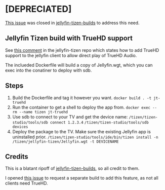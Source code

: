 # [DEPRECIATED]
[This issue](https://github.com/jeppevinkel/jellyfin-tizen-builds/issues/32) was closed in [jellyfin-tizen-builds](https://github.com/jeppevinkel/jellyfin-tizen-builds/tree/master) to address this need.

## Jellyfin Tizen build with TrueHD support

See [this comment](https://github.com/jellyfin/jellyfin-tizen/issues/226#issuecomment-1765771658) in the jellyfin-tizen repo which states how to add TrueHD support to the jellyfin client to allow direct play of TrueHD Audio.

The inclueded Dockerfile will build a copy of Jellyfin.wgt, which you can exec into the conatiner to deploy with sdb.

## Steps

1. Build the Dockerfile and tag it however you want. 
`docker build . -t jt-truehd`
2. Run the container to get a shell to deploy the app from. 
`docker exec --rm --name tizen jt-truehd`
3. Use sdb to connect to your TV and get the device name:
`/tizen/tizen-studio/tools/sdb connect 1.2.3.4`
`/tizen/tizen-studio/tools/sdb devices`
4. Deploy the package to the TV. Make sure the existing Jellyfin app is uninstalled prior.
`/tizen/tizen-studio/tools/ide/bin/tizen install -n /tizen/jellyfin-tizen/Jellyfin.wgt -t DEVICENAME`

## Credits

This is a blatant ripoff of [jellyfin-tizen-builds](https://github.com/jeppevinkel/jellyfin-tizen-builds/tree/master), so all credit to them.

I opened [this issue](https://github.com/jeppevinkel/jellyfin-tizen-builds/issues/32) to request a separate build to add this feature, as not all clients need TrueHD.
